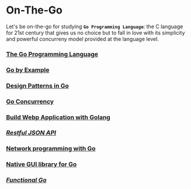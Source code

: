 # On-The-Go
Let's be on-the-go for studying **`Go Programming Language`**: the C language for 21st century that gives us no choice but to fall in love with its simplicity and powerful concurreny model provided at the language level.

### [The Go Programming Language](http://www.gopl.io/)

### [Go by Example](https://gobyexample.com/)

### [Design Patterns in Go](https://github.com/monochromegane/go_design_pattern)

### [Go Concurrency](https://projects.felixlab.io/diffusion/GCY/oncurrent)

### [Build Webp Application with Golang](https://astaxie.gitbooks.io/build-web-application-with-golang/content/en/index.html)

### *[Restful JSON API]()*

### [Network programming with Go](https://jan.newmarch.name/go/)

### [Native GUI library for Go](https://github.com/andlabs/ui)

### *[Functional Go]()*
